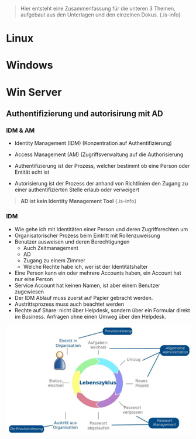 <!-- TITLE: Vordiplom BS Doku -->
<!-- SUBTITLE: Dokumentation für die BS Vordiplomprüfung -->

> Hier entsteht eine Zusammenfassung für die unteren 3 Themen, aufgebaut aus den Unterlagen und den einzelnen Dokus.
{.is-info}

# Linux
# Windows
# Win Server

##  Authentifizierung und autorisirung mit AD
### IDM & AM
* Identity Management (IDM) (Konzentration auf Authentifizierung)
* Access Management (AM) (Zugriffsverwaltung auf die Authorisierung

* Authentifizierung ist der Prozess, welcher bestimmt ob eine Person oder Entität echt ist
* Autorisierung ist der Prozess der anhand von Richtlinien den Zugang zu einer authentifizierten Stelle erlaub oder verweigert
> **AD ist kein Identity Management Tool**
{.is-info}
### IDM
* Wie gehe ich mit Identitäten einer Person und deren Zugriffsrechten um
* Organisatorischer Prozess beim Eintritt mit Rollenzuweisung
* Benutzer ausweisen und deren Berechtigungen
  * Auch Zeitmanagement
  * AD
  * Zugang zu einem Zimmer
  * Welche Rechte habe ich, wer ist der Identitätshalter
* Eine Person kann ein oder mehrere Accounts haben, ein Account hat nur eine Person
* Service Account hat keinen Namen, ist aber einem Benutzer zugewiesen
* Der IDM Ablauf muss zuerst auf Papier gebracht werden.
* Austrittsprozess muss auch beachtet werden
* Rechte auf Share: nicht über Helpdesk, sondern über ein Formular direkt im Business. Anfragen ohne einen Umweg über den Helpdesk.

![32Idm](/uploads/dokus/3.2idm.png "32Idm")
